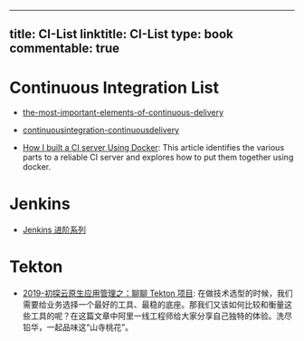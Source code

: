 
---
title: CI-List
linktitle: CI-List
type: book
commentable: true
---

# Continuous Integration List

- [the-most-important-elements-of-continuous-delivery](https://dzone.com/articles/the-most-important-elements-of-continuous-delivery)

- [continuousintegration-continuousdelivery](http://blog.nwcadence.com/continuousintegration-continuousdelivery/)

- [How I built a CI server Using Docker](https://codeburst.io/sicuro-ci-2f40ba138233): This article identifies the various parts to a reliable CI server and explores how to put them together using docker.

# Jenkins

- [Jenkins 进阶系列](http://blog.csdn.net/wangmuming/article/category/2167947)

# Tekton

- [2019-初探云原生应用管理之：聊聊 Tekton 项目](https://mp.weixin.qq.com/s/_UPp9xrRxcey9ZoQt30I5g): 在做技术选型的时候，我们需要给业务选择一个最好的工具、最稳的底座。那我们又该如何比较和衡量这些工具的呢？在这篇文章中阿里一线工程师给大家分享自己独特的体验。洗尽铅华，一起品味这“山寺桃花”。

    